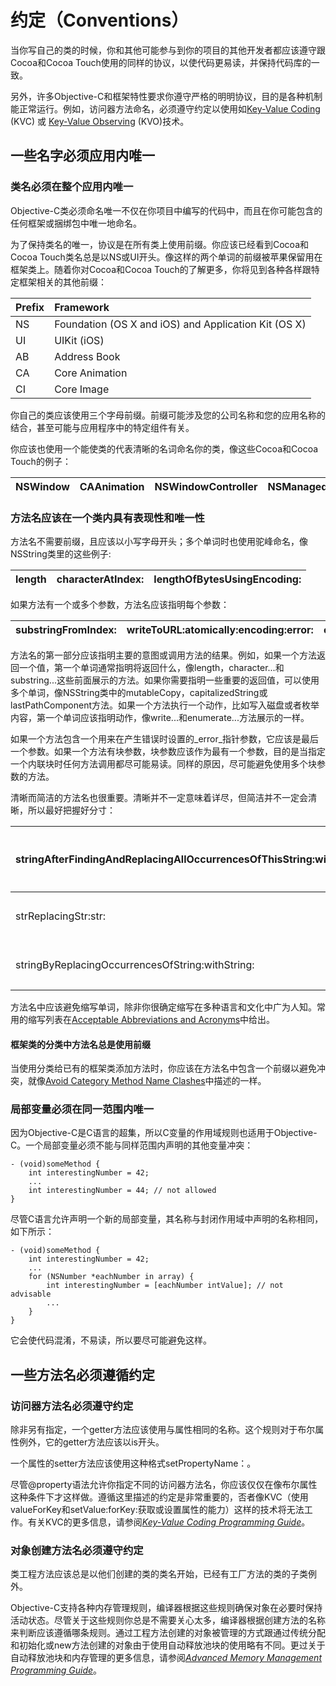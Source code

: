 # 约定（Conventions）

当你写自己的类的时候，你和其他可能参与到你的项目的其他开发者都应该遵守跟Cocoa和Cocoa Touch使用的同样的协议，以使代码更易读，并保持代码库的一致。

另外，许多Objective-C和框架特性要求你遵守严格的明明协议，目的是各种机制能正常运行。例如，访问器方法命名，必须遵守约定以使用如[Key-Value Coding]() \(KVC\) 或 [Key-Value Observing]() \(KVO\)技术。

## 一些名字必须应用内唯一

### 类名必须在整个应用内唯一

Objective-C类必须命名唯一不仅在你项目中编写的代码中，而且在你可能包含的任何框架或捆绑包中唯一地命名。

为了保持类名的唯一，协议是在所有类上使用前缀。你应该已经看到Cocoa和Cocoa Touch类名总是以NS或UI开头。像这样的两个单词的前缀被苹果保留用在框架类上。随着你对Cocoa和Cocoa Touch的了解更多，你将见到各种各样跟特定框架相关的其他前缀：

| Prefix | Framework |
| :--- | :--- |
| NS | Foundation \(OS X and iOS\) and Application Kit \(OS X\) |
| UI | UIKit \(iOS\) |
| AB | Address Book |
| CA | Core Animation |
| CI | Core Image |

你自己的类应该使用三个字母前缀。前缀可能涉及您的公司名称和您的应用名称的结合，甚至可能与应用程序中的特定组件有关。

你应该也使用一个能使类的代表清晰的名词命名你的类，像这些Cocoa和Cocoa Touch的例子：

| NSWindow | CAAnimation | NSWindowController | NSManagedObjectContext |
| :--- | :--- | :--- | :--- |


### 方法名应该在一个类内具有表现性和唯一性

方法名不需要前缀，且应该以小写字母开头；多个单词时也使用驼峰命名，像NSString类里的这些例子:

| length | characterAtIndex: | lengthOfBytesUsingEncoding: |
| :--- | :--- | :--- |


如果方法有一个或多个参数，方法名应该指明每个参数：

| substringFromIndex: | writeToURL:atomically:encoding:error: | enumerateSubstringsInRange:options:usingBlock: |
| :--- | :--- | :--- |


方法名的第一部分应该指明主要的意图或调用方法的结果。例如，如果一个方法返回一个值，第一个单词通常指明将返回什么，像length，character...和substring...这些前面展示的方法。如果你需要指明一些重要的返回值，可以使用多个单词，像NSString类中的mutableCopy，capitalizedString或lastPathComponent方法。如果一个方法执行一个动作，比如写入磁盘或者枚举内容，第一个单词应该指明动作，像write...和enumerate...方法展示的一样。

如果一个方法包含一个用来在产生错误时设置的_error_指针参数，它应该是最后一个参数。如果一个方法有块参数，块参数应该作为最有一个参数，目的是当指定一个内联块时任何方法调用都尽可能易读。同样的原因，尽可能避免使用多个块参数的方法。

清晰而简洁的方法名也很重要。清晰并不一定意味着详尽，但简洁并不一定会清晰，所以最好把握好分寸：

| stringAfterFindingAndReplacingAllOccurrencesOfThisString:withThisString: | 太冗长了 |
| :--- | :--- |
| strReplacingStr:str: | 太简洁 |
| stringByReplacingOccurrencesOfString:withString: | 刚刚好 |

方法名中应该避免缩写单词，除非你很确定缩写在多种语言和文化中广为人知。常用的缩写列表在[Acceptable Abbreviations and Acronyms](https://developer.apple.com/library/content/documentation/Cocoa/Conceptual/CodingGuidelines/Articles/APIAbbreviations.html#//apple_ref/doc/uid/20001285)中给出。

#### 框架类的分类中方法名总是使用前缀

当使用分类给已有的框架类添加方法时，你应该在方法名中包含一个前缀以避免冲突，就像[Avoid Category Method Name Clashes](https://developer.apple.com/library/content/documentation/Cocoa/Conceptual/ProgrammingWithObjectiveC/CustomizingExistingClasses/CustomizingExistingClasses.html#//apple_ref/doc/uid/TP40011210-CH6-SW4)中描述的一样。

### 局部变量必须在同一范围内唯一

因为Objective-C是C语言的超集，所以C变量的作用域规则也适用于Objective-C。一个局部变量必须不能与同样范围内声明的其他变量冲突：

```
- (void)someMethod {
    int interestingNumber = 42;
    ...
    int interestingNumber = 44; // not allowed
}
```

尽管C语言允许声明一个新的局部变量，其名称与封闭作用域中声明的名称相同，如下所示：

```
- (void)someMethod {
    int interestingNumber = 42;
    ...
    for (NSNumber *eachNumber in array) {
        int interestingNumber = [eachNumber intValue]; // not advisable
        ...
    }
}
```

它会使代码混淆，不易读，所以要尽可能避免这样。

## 一些方法名必须遵循约定

### 访问器方法名必须遵守约定

除非另有指定，一个getter方法应该使用与属性相同的名称。这个规则对于布尔属性例外，它的getter方法应该以is开头。

一个属性的setter方法应该使用这种格式setPropertyName：。

尽管@property语法允许你指定不同的访问器方法名，你应该仅仅在像布尔属性这种条件下才这样做。遵循这里描述的约定是非常重要的，否者像KVC（使用valueForKey和setValue:forKey:获取或设置属性的能力）这样的技术将无法工作。有关KVC的更多信息，请参阅[_Key-Value Coding Programming Guide_](https://developer.apple.com/library/content/documentation/Cocoa/Conceptual/KeyValueCoding/index.html#//apple_ref/doc/uid/10000107i)。

### 对象创建方法名必须遵守约定

类工程方法应该总是以他们创建的类的类名开始，已经有工厂方法的类的子类例外。

Objective-C支持各种内存管理规则，编译器根据这些规则确保对象在必要时保持活动状态。尽管关于这些规则你总是不需要关心太多，编译器根据创建方法的名称来判断应该遵循哪条规则。通过工程方法创建的对象被管理的方式跟通过传统分配和初始化或new方法创建的对象由于使用自动释放池块的使用略有不同。更过关于自动释放池块和内存管理的更多信息，请参阅[_Advanced Memory Management Programming Guide_](https://developer.apple.com/library/content/documentation/Cocoa/Conceptual/MemoryMgmt/Articles/MemoryMgmt.html#//apple_ref/doc/uid/10000011i)。



